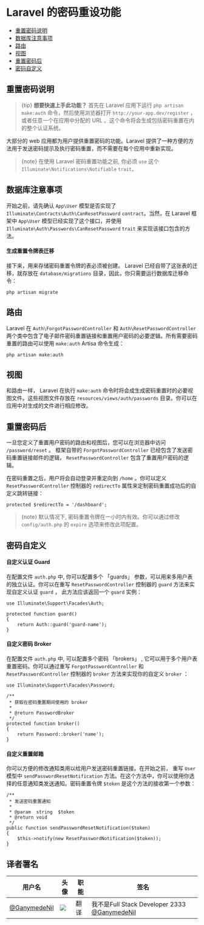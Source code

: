 # Laravel 的密码重设功能

- [重置密码说明](#introduction)
- [数据库注意事项](#resetting-database)
- [路由](#resetting-routing)
- [视图](#resetting-views)
- [重置密码后](#after-resetting-passwords)
- [密码自定义](#password-customization)

<a name="introduction"></a>
## 重置密码说明

> {tip} **想要快速上手此功能？**  首先在 Laravel 应用下运行 `php artisan make:auth` 命令，然后使用浏览器打开 `http://your-app.dev/register` ，或者任意一个在应用中分配的 URL 。这个命令将会生成包括密码重置在内的整个认证系统。

大部分的 web 应用都为用户提供重置密码的功能。Laravel 提供了一种方便的方法用于发送密码提示及执行密码重置，而不需要在每个应用中重新实现。

> {note} 在使用 Laravel 密码重置功能之前, 你必须 `use` 这个  `Illuminate\Notifications\Notifiable` `trait`。

<a name="resetting-database"></a>
## 数据库注意事项

开始之前，请先确认 `App\User` 模型是否实现了 `Illuminate\Contracts\Auth\CanResetPassword` `contract`。当然，在 Laravel 框架中 `App\User` 模型已经实现了这个接口，并使用  `Illuminate\Auth\Passwords\CanResetPassword` `trait` 来实现该接口包含的方法。

#### 生成重置令牌表迁移

接下来，用来存储密码重置令牌的表必须被创建。 Laravel 已经自带了这张表的迁移，就存放在 `database/migrations` 目录，因此，你只需要运行数据库迁移命令：

    php artisan migrate

<a name="resetting-routing"></a>
## 路由

Laravel 在 `Auth\ForgotPasswordController` 和 `Auth\ResetPasswordController` 两个类中包含了电子邮件密码重置链接和重置用户密码的必要逻辑。所有需要密码重置的路由可以使用 `make:auth` Artisa 命令生成：

    php artisan make:auth

<a name="resetting-views"></a>
## 视图

和路由一样， Laravel 在执行 `make:auth` 命令时将会成生成密码重置时的必要视图文件。这些视图文件存放在 `resources/views/auth/passwords` 目录。你可以在应用中对生成的文件进行相应修改。

<a name="after-resetting-passwords"></a>
## 重置密码后

一旦您定义了重置用户密码的路由和视图后，您可以在浏览器中访问 `/password/reset` 。 框架自带的 `ForgotPasswordController` 已经包含了发送密码重置链接邮件的逻辑， `ResetPasswordController` 包含了重置用户密码的逻辑。

在密码重置之后，用户将会自动登录并重定向到 `/home` 。你可以定义 `ResetPasswordController` 控制器的 `redirectTo` 属性来定制密码重置成功后的自定义跳转链接：

    protected $redirectTo = '/dashboard';

> {note} 默认情况下, 密码重置令牌在一小时内有效。你可以通过修改 `config/auth.php` 的 `expire` 选项来修改此项配置。

<a name="password-customization"></a>
## 密码自定义

#### 自定义认证 Guard

在配置文件 `auth.php` 中, 你可以配置多个 「guards」 参数，可以用来多用户表的独立认证。你可以在重写  `ResetPasswordController` 控制器的 `guard` 方法来实现自定义认证 `guard` ， 此方法应该返回一个 `guard`  实例：

    use Illuminate\Support\Facades\Auth;

    protected function guard()
    {
        return Auth::guard('guard-name');
    }

#### 自定义密码 Broker

在配置文件 `auth.php` 中, 可以配置多个密码 「brokers」 , 它可以用于多个用户表重置密码。你可以通过重写  `ForgotPasswordController` 和 `ResetPasswordController` 控制器的 `broker` 方法来实现你的自定义 `broker` ：

    use Illuminate\Support\Facades\Password;

    /**
     * 获取在密码重置期间使用的 broker 
     *
     * @return PasswordBroker
     */
    protected function broker()
    {
        return Password::broker('name');
    }

#### 自定义重置邮箱

你可以方便的修改通知类用以给用户发送密码重置链接。在开始之前， 重写 `User` 模型中  `sendPasswordResetNotification` 方法。在这个方法中，你可以使用你选择的任意通知类发送通知。密码重置令牌  `$token` 是这个方法的接收第一个参数：

    /**
     * 发送密码重置通知
     *
     * @param  string  $token
     * @return void
     */
    public function sendPasswordResetNotification($token)
    {
        $this->notify(new ResetPasswordNotification($token));
    }

## 译者署名
| 用户名                                      | 头像                                       | 职能   | 签名                                       |
| ---------------------------------------- | ---------------------------------------- | ---- | ---------------------------------------- |
| [@GanymedeNil](https://github.com/GanymedeNil) | <img class="avatar-66 rm-style" src="https://dn-phphub.qbox.me/uploads/avatars/6859_1487055454.jpg?imageView2/1/w/100/h/100"> | 翻译   | 我不是Full Stack Developer 2333  [@GanymedeNil](http://weibo.com/jinhongyang) |
